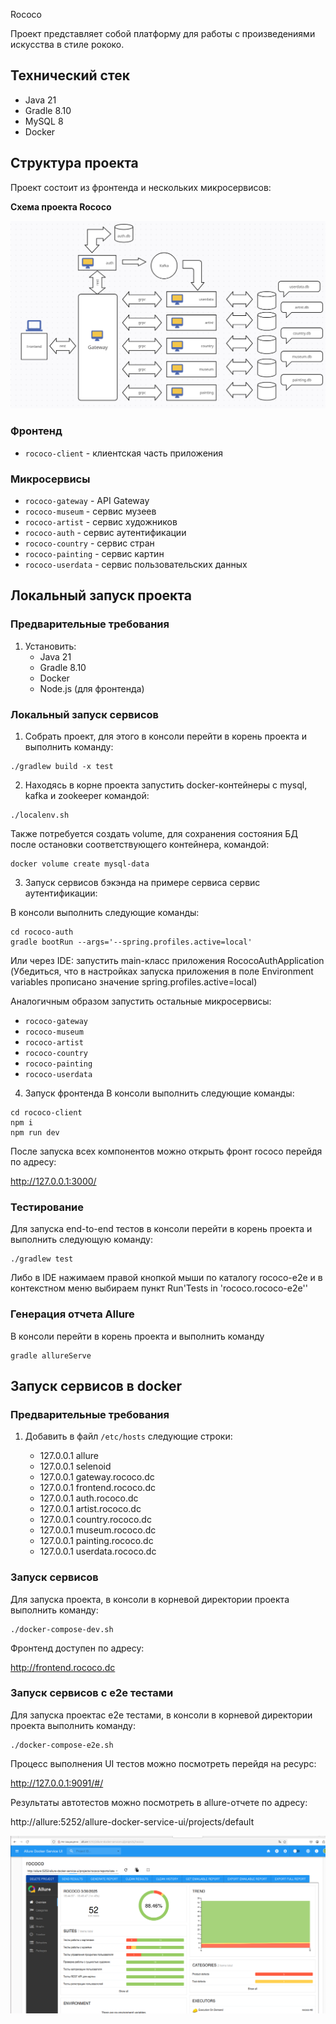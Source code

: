 Rococo

Проект представляет собой платформу для работы с произведениями искусства в стиле рококо.

## Технический стек
- Java 21
- Gradle 8.10
- MySQL 8
- Docker

## Структура проекта
Проект состоит из фронтенда и нескольких микросервисов:

**Схема проекта Rococo**

<img src="rococo-diagram.png" width="600">

### Фронтенд
- `rococo-client` - клиентская часть приложения

### Микросервисы
- `rococo-gateway` - API Gateway
- `rococo-museum` - сервис музеев
- `rococo-artist` - сервис художников
- `rococo-auth` - сервис аутентификации
- `rococo-country` - сервис стран
- `rococo-painting` - сервис картин
- `rococo-userdata` - сервис пользовательских данных

## Локальный запуск проекта

### Предварительные требования
1. Установить:
    - Java 21
    - Gradle 8.10   
    - Docker
    - Node.js (для фронтенда)


### Локальный запуск сервисов
1. Собрать проект, для этого в консоли перейти в корень проекта и выполнить команду: 
```posh
./gradlew build -x test
```

2. Находясь в корне проекта запустить docker-контейнеры с mysql, kafka и zookeeper командой:
```posh
./localenv.sh
```
Также потребуется создать volume, для сохранения состояния БД после остановки соответствующего контейнера, командой:
```posh
docker volume create mysql-data
```

3. Запуск сервисов бэкэнда на примере сервиса сервис аутентификации:

В консоли выполнить следующие команды:
```posh
cd rococo-auth
gradle bootRun --args='--spring.profiles.active=local'
```

Или через IDE: запустить main-класс приложения RococoAuthApplication 
(Убедиться, что в настройках запуска приложения  в поле Environment variables прописано значение  spring.profiles.active=local)

Аналогичным образом запустить остальные микросервисы:
- `rococo-gateway`
- `rococo-museum` 
- `rococo-artist`
- `rococo-country`
- `rococo-painting`
- `rococo-userdata`

4. Запуск фронтенда
   В консоли выполнить следующие команды:
```posh
cd rococo-client
npm i
npm run dev
```

После запуска всех компонентов можно открыть фронт rococo перейдя по адресу:

http://127.0.0.1:3000/


### Тестирование

Для запуска end-to-end тестов в консоли перейти в корень проекта и выполнить следующую команду:

```posh
./gradlew test
```

Либо в IDE нажимаем правой кнопкой мыши по каталогу rococo-e2e и в контекстном меню выбираем пункт Run'Tests in 'rococo.rococo-e2e''

### Генерация отчета Allure

В консоли перейти в корень проекта и выполнить команду

```posh
gradle allureServe
```


## Запуск сервисов в docker

### Предварительные требования

1. Добавить в файл `/etc/hosts` следующие строки:

   - 127.0.0.1 allure
   - 127.0.0.1 selenoid
   - 127.0.0.1 gateway.rococo.dc
   - 127.0.0.1 frontend.rococo.dc
   - 127.0.0.1 auth.rococo.dc
   - 127.0.0.1 artist.rococo.dc
   - 127.0.0.1 country.rococo.dc
   - 127.0.0.1 museum.rococo.dc
   - 127.0.0.1 painting.rococo.dc
   - 127.0.0.1 userdata.rococo.dc


### Запуск сервисов

Для запуска проекта, в консоли в корневой директории проекта выполнить команду:  

```posh
./docker-compose-dev.sh
```
Фронтенд доступен по адресу:

http://frontend.rococo.dc


### Запуск сервисов с e2e тестами


Для запуска проектас e2e тестами, в консоли в корневой директории проекта выполнить команду:

```posh
./docker-compose-e2e.sh
```
Процесс выполнения UI тестов можно посмотреть перейдя на ресурс:

http://127.0.0.1:9091/#/

Результаты автотестов можно посмотреть в allure-отчете по адресу: 

http://allure:5252/allure-docker-service-ui/projects/default


<img src="allure-report.png" width="600">
